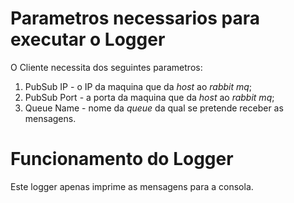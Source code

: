 # Parametros necessarios para executar o Logger

O Cliente necessita dos seguintes parametros:
1. PubSub IP - o IP da maquina que da *host* ao *rabbit mq*;
2. PubSub Port - a porta da maquina que da *host* ao *rabbit mq*;
3. Queue Name - nome da *queue* da qual se pretende receber as mensagens.

# Funcionamento do Logger

Este logger apenas imprime as mensagens para a consola.